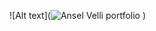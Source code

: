 ![Alt text](![Ansel Velli portfolio](https://github.com/Usef-Ali/Ansel-Velli-Portfolio/assets/152383333/4a0c3ae8-2ebb-4853-96d1-7ce961f0b79d)
)

